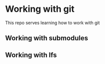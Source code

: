 # Working with git

This repo serves learning how to work with git

## Working with submodules
## Working with lfs
